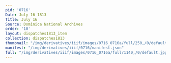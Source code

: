 ```yaml
---
pid: '0716'
Date: July 16 1813
Title: July 16
Source: Dominica National Archives
order: '10'
layout: dispatches1813_item
collection: dispatches1813
thumbnail: "/img/derivatives/iiif/images/0716_0716a/full/250,/0/default.jpg"
manifest: "/img/derivatives/iiif/0716/manifest.json"
full: "/img/derivatives/iiif/images/0716_0716a/full/1140,/0/default.jpg"
---
```

